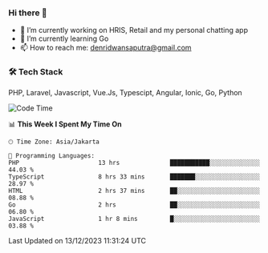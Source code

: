 ### Hi there 👋

- 🔭 I’m currently working on HRIS, Retail and my personal chatting app
- 🌱 I’m currently learning Go
- 📫 How to reach me: denridwansaputra@gmail.com


### 🛠 Tech Stack
PHP, Laravel, Javascript, Vue.Js, Typescipt, Angular, Ionic, Go, Python


<!--START_SECTION:waka-->
![Code Time](http://img.shields.io/badge/Code%20Time-3%2C981%20hrs%2048%20mins-blue)

📊 **This Week I Spent My Time On** 

```text
🕑︎ Time Zone: Asia/Jakarta

💬 Programming Languages: 
PHP                      13 hrs              ███████████░░░░░░░░░░░░░░   44.03 % 
TypeScript               8 hrs 33 mins       ███████░░░░░░░░░░░░░░░░░░   28.97 % 
HTML                     2 hrs 37 mins       ██░░░░░░░░░░░░░░░░░░░░░░░   08.88 % 
Go                       2 hrs               ██░░░░░░░░░░░░░░░░░░░░░░░   06.80 % 
JavaScript               1 hr 8 mins         █░░░░░░░░░░░░░░░░░░░░░░░░   03.88 % 
```


 Last Updated on 13/12/2023 11:31:24 UTC
<!--END_SECTION:waka-->
